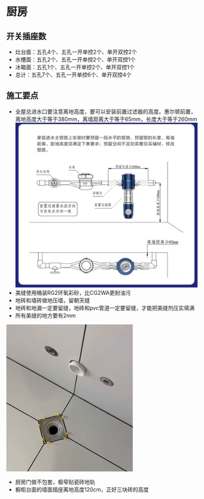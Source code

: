 # 厨房

## 开关插座数

* 灶台面：五孔4个、五孔一开单控2个、单开双控2个
* 水槽面：五孔2个、五孔一开单控2个、单开双控1个
* 冰箱面：五孔1个、五孔一开单控2个、单开双控1个
* 总计：五孔7个、五孔一开单控6个、单开双控4个

## 施工要点

* 全屋总进水口要注意离地高度，要可以安装前置过滤器的高度。惠尔顿前置，离地高度大于等于380mm，离墙距离大于等于65mm，长度大于等于260mm
![](./img/前置安装参数.jpg)
* 美缝使用桶装RG2环氧彩砂，比CG2WA更耐油污
* 地砖和墙砖做地压墙，留朝天缝
* 地砖和地漏一定要留缝，地砖和pvc管道一定要留缝，才能把美缝剂压实填满
* 所有美缝的地方要有2mm

![](./img/留缝.JPG)
* 厨房门做不包套，极窄贴瓷砖地轨
* 橱柜台面的墙面插座离地高度120cm，正好三块砖的高度